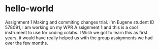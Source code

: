 # hello-world
Assignment 1
Making and commiting changes trial.
I'm Eugene student ID 578091, I am working on my WPR A  ssignment 1 and this is a cool instrument to use for coding colabs.
I Wish we got to learn this as first years, it would have really helped us with the group assignments we had over the few months.
